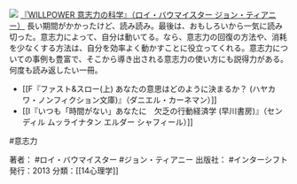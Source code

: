 [![](https://images-fe.ssl-images-amazon.com/images/I/41cHCME5VWL._SL160_.jpg)](http://www.amazon.co.jp/exec/obidos/ASIN/4772695354/choiyaki81-22/ref=nosim)
[『WILLPOWER 意志力の科学』（ロイ・バウマイスター ジョン・ティアニー）](http://www.amazon.co.jp/exec/obidos/ASIN/4772695354/choiyaki81-22/ref=nosim)
長い期間がかかったけど、読み読み。最後は、おもしろいから一気に読み切った。意志力によって、自分は動いてる。なら、意志力の回復の方法や、消耗を少なくする方法は、自分を効率よく動かすことに役立ってくれる。意志力についての事例も豊富で、そこから導き出される意志力の使い方にも説得力がある。何度も読み返したい一冊。

- [[F『ファスト&スロー(上) あなたの意思はどのように決まるか？ (ハヤカワ・ノンフィクション文庫)』（ダニエル・カーネマン）]]
- [[I『いつも「時間がない」あなたに　欠乏の行動経済学 (早川書房)』（センディル ムッライナタン エルダー シャフィール）]]

#意志力 

著者： #ロイ・バウマイスター #ジョン・ティアニー
出版社： #インターシフト
発行：2013
分類：[[14心理学]]

